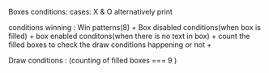 Boxes conditions: 
cases: X & O alternatively print 

conditions winning :
Win patterns(8) + Box disabled conditions(when box is filled) + box enabled conditons(when there is no text in box) + count the filled boxes to check the draw conditions happening or not  +  

Draw conditions : 
(counting of filled boxes === 9 ) 
